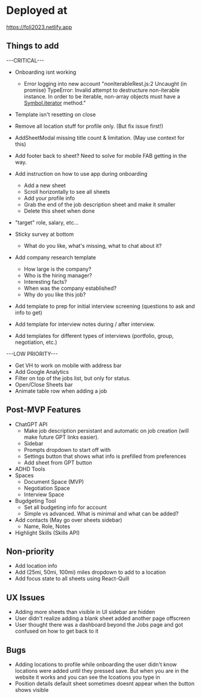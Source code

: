 # Deployed at

https://foli2023.netlify.app

## Things to add

---CRITICAL---

-   Onboarding isnt working
    -   Error logging into new account
        "nonIterableRest.js:2 Uncaught (in promise) TypeError: Invalid attempt to destructure non-iterable instance.
        In order to be iterable, non-array objects must have a [Symbol.iterator]() method."
-   Template isn't resetting on close
-   Remove all location stuff for profile only. (But fix issue first!)
-   AddSheetModal missing title count & limitation. (May use context for this)
-   Add footer back to sheet? Need to solve for mobile FAB getting in the way.
-   Add instruction on how to use app during onboarding

    -   Add a new sheet
    -   Scroll horizontally to see all sheets
    -   Add your profile info
    -   Grab the end of the job description sheet and make it smaller
    -   Delete this sheet when done

-   "target" role, salary, etc...
-   Sticky survey at bottom
    -   What do you like, what's missing, what to chat about it?
-   Add company research template
    -   How large is the company?
    -   Who is the hiring manager?
    -   Interesting facts?
    -   When was the company established?
    -   Why do you like this job?
-   Add template to prep for initial interview screening (questions to ask and info to get)
-   Add template for interview notes during / after interview.
-   Add templates for different types of interviews (portfolio, group, negotiation, etc.)

---LOW PRIORITY---

-   Get VH to work on mobile with address bar
-   Add Google Analytics
-   Filter on top of the jobs list, but only for status.
-   Open/Close Sheets bar
-   Animate table row when adding a job

## Post-MVP Features

-   ChatGPT API
    -   Make job description persistant and automatic on job creation (will make future GPT links easier).
    -   Sidebar
    -   Prompts dropdown to start off with
    -   Settings button that shows what info is prefilled from preferences
    -   Add sheet from GPT button
-   ADHD Tools
-   Spaces
    -   Document Space (MVP)
    -   Negotiation Space
    -   Interview Space
-   Bugdgeting Tool
    -   Set all budgeting info for account
    -   Simple vs advanced. What is minimal and what can be added?
-   Add contacts (May go over sheets sidebar)
    -   Name, Role, Notes
-   Highlight Skills (Skills API)

## Non-priority

-   Add location info
-   Add (25mi, 50mi, 100mi) miles dropdown to add to a location
-   Add focus state to all sheets using React-Quill

## UX Issues

-   Adding more sheets than visible in UI sidebar are hidden
-   User didn't realize adding a blank sheet added another page offscreen
-   User thought there was a dashboard beyond the Jobs page and got confused on how to get back to it

## Bugs

-   Adding locations to profile while onboarding the user didn't know locations were added until they pressed save. But when you are in the website it works and you can see the lcoations you type in
-   Position details default sheet sometimes doesnt appear when the button shows visible

